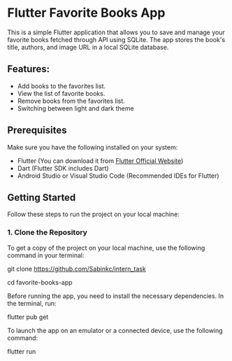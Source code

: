 # Flutter Favorite Books App

This is a simple Flutter application that allows you to save and manage your favorite books fetched through API using SQLite. The app stores the book's title, authors, and image URL in a local SQLite database.

## Features:
- Add books to the favorites list.
- View the list of favorite books.
- Remove books from the favorites list.
- Switching between light and dark theme

## Prerequisites

Make sure you have the following installed on your system:
- Flutter (You can download it from [Flutter Official Website](https://flutter.dev/docs/get-started/install))
- Dart (Flutter SDK includes Dart)
- Android Studio or Visual Studio Code (Recommended IDEs for Flutter)

## Getting Started

Follow these steps to run the project on your local machine:

### 1. Clone the Repository

To get a copy of the project on your local machine, use the following command in your terminal:

git clone https://github.com/Sabinkc/intern_task

cd favorite-books-app

Before running the app, you need to install the necessary dependencies. In the terminal, run:

flutter pub get

To launch the app on an emulator or a connected device, use the following command:

flutter run

